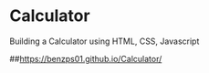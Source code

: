 # Calculator
Building a Calculator using HTML, CSS, Javascript

##https://benzps01.github.io/Calculator/
